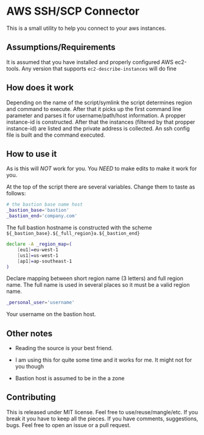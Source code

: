 AWS SSH/SCP Connector
=====================
This is a small utility to help you connect to your aws instances.

Assumptions/Requirements
------------------------
It is assumed that you have installed and properly configured AWS ec2-tools. Any version that supports `ec2-describe-instances` will do fine

How does it work
----------------
Depending on the name of the script/symlink the script determines region and command to execute. After that it picks up the first command line parameter and parses it for username/path/host information.
A propper instance-id is constructed. After that the instances (filtered by that propper instance-id) are listed and the private address is collected.
An ssh config file is built and the command executed.

How to use it
-------------
As is this will *NOT* work for you. You *NEED* to make edits to make it work for you.

At the top of the script there are several variables. Change them to taste as follows:

```bash
# the bastion base name host
_bastion_base='bastion'
_bastion_end='company.com'
```

The full bastion hostname is constructed with the scheme `${_bastion_base}.${_full_region}a.${_bastion_end}`

```bash
declare -A _region_map=(
	[eu1]=eu-west-1
	[us1]=us-west-1
	[ap1]=ap-southeast-1
)
```

Declare mapping between short region name (3 letters) and full region name. The full name is used in several places so it must be a valid region name.

```bash
_personal_user='username'
```

Your username on the bastion host.

Other notes
-----------
* Reading the source is your best friend.

* I am using this for quite some time and it works for me. It might not for you though

* Bastion host is assumed to be in the a zone

Contributing
------------
This is released under MIT license. Feel free to use/reuse/mangle/etc. If you break it you have to keep all the pieces. If you have comments, suggestions, bugs. Feel free to open an issue or a pull request.
